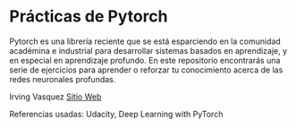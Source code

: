 # Prácticas de Pytorch

Pytorch es una librería reciente que se está esparciendo en la comunidad académina e industrial para desarrollar sistemas basados en aprendizaje, y en especial en aprendizaje profundo. En este repositorio encontrarás una serie de ejercicios para aprender o reforzar tu conocimiento acerca de las redes neuronales profundas.

Irving Vasquez
[Sitio Web]

Referencias usadas:
Udacity, Deep Learning with PyTorch

[Sitio Web]: <https://jivasquez.wordpress.com/>
